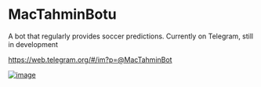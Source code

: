 # MacTahminBotu
A bot that regularly provides soccer predictions. Currently on Telegram, still in development

https://web.telegram.org/#/im?p=@MacTahminBot

<a href="https://ibb.co/4RSgFmN"><img src="https://i.ibb.co/jkwZ864/image.png" alt="image" border="0"></a>

